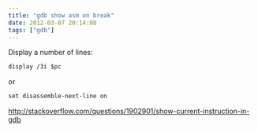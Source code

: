 ```yaml
---
title: "gdb show asm on break"
date: 2012-03-07 20:14:08
tags: ["gdb"]
---
```


Display a number of lines:
```txt
display /3i $pc
```

or

```txt
set disassemble-next-line on
```

http://stackoverflow.com/questions/1902901/show-current-instruction-in-gdb
